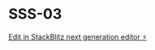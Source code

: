 # SSS-03

[Edit in StackBlitz next generation editor ⚡️](https://stackblitz.com/~/github.com/cossil/SSS-03)